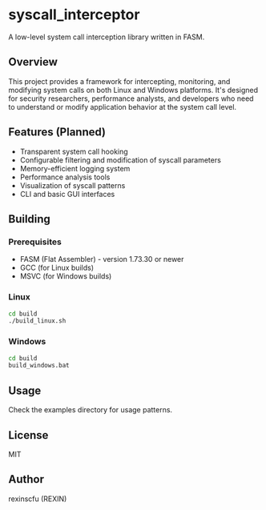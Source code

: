 # syscall_interceptor

A low-level system call interception library written in FASM.

## Overview

This project provides a framework for intercepting, monitoring, and modifying system calls on both Linux and Windows platforms. It's designed for security researchers, performance analysts, and developers who need to understand or modify application behavior at the system call level.

## Features (Planned)

- Transparent system call hooking
- Configurable filtering and modification of syscall parameters
- Memory-efficient logging system
- Performance analysis tools
- Visualization of syscall patterns
- CLI and basic GUI interfaces

## Building

### Prerequisites

- FASM (Flat Assembler) - version 1.73.30 or newer
- GCC (for Linux builds)
- MSVC (for Windows builds)

### Linux

```bash
cd build
./build_linux.sh
```

### Windows

```bash
cd build
build_windows.bat
```

## Usage

Check the examples directory for usage patterns.

## License

MIT

## Author

rexinscfu (REXIN) 